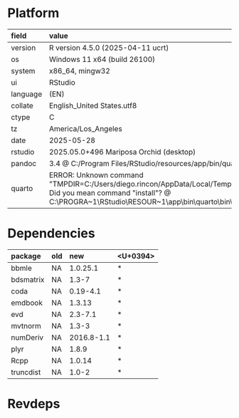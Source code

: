 # Platform

|field    |value                                                                                                                                                                                             |
|:--------|:-------------------------------------------------------------------------------------------------------------------------------------------------------------------------------------------------|
|version  |R version 4.5.0 (2025-04-11 ucrt)                                                                                                                                                                 |
|os       |Windows 11 x64 (build 26100)                                                                                                                                                                      |
|system   |x86_64, mingw32                                                                                                                                                                                   |
|ui       |RStudio                                                                                                                                                                                           |
|language |(EN)                                                                                                                                                                                              |
|collate  |English_United States.utf8                                                                                                                                                                        |
|ctype    |C                                                                                                                                                                                                 |
|tz       |America/Los_Angeles                                                                                                                                                                               |
|date     |2025-05-28                                                                                                                                                                                        |
|rstudio  |2025.05.0+496 Mariposa Orchid (desktop)                                                                                                                                                           |
|pandoc   |3.4 @ C:/Program Files/RStudio/resources/app/bin/quarto/bin/tools/ (via rmarkdown)                                                                                                                |
|quarto   |ERROR: Unknown command "TMPDIR=C:/Users/diego.rincon/AppData/Local/Temp/RtmpK2Bx4J/file720c62f2aef". Did you mean command "install"? @ C:\PROGRA~1\RStudio\RESOUR~1\app\bin\quarto\bin\quarto.exe |

# Dependencies

|package   |old |new        |<U+0394>  |
|:---------|:---|:----------|:--|
|bbmle     |NA  |1.0.25.1   |*  |
|bdsmatrix |NA  |1.3-7      |*  |
|coda      |NA  |0.19-4.1   |*  |
|emdbook   |NA  |1.3.13     |*  |
|evd       |NA  |2.3-7.1    |*  |
|mvtnorm   |NA  |1.3-3      |*  |
|numDeriv  |NA  |2016.8-1.1 |*  |
|plyr      |NA  |1.8.9      |*  |
|Rcpp      |NA  |1.0.14     |*  |
|truncdist |NA  |1.0-2      |*  |

# Revdeps

